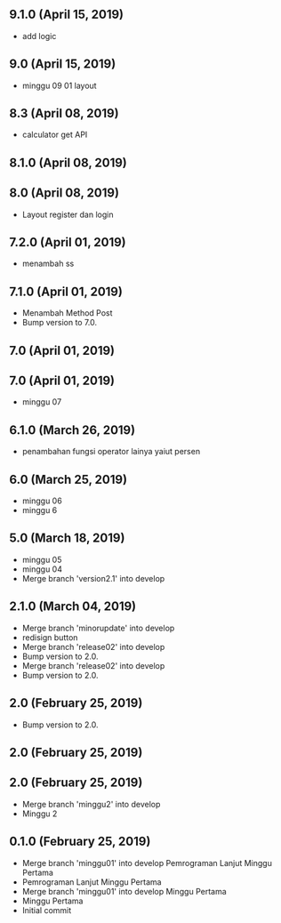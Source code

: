 ## 9.1.0 (April 15, 2019)
  - add logic

## 9.0 (April 15, 2019)
  - minggu 09 01 layout

## 8.3 (April 08, 2019)
  - calculator get API

## 8.1.0 (April 08, 2019)


## 8.0 (April 08, 2019)
  - Layout register dan login

## 7.2.0 (April 01, 2019)
  - menambah ss

## 7.1.0 (April 01, 2019)
  - Menambah Method Post
  - Bump version to 7.0.

## 7.0 (April 01, 2019)


## 7.0 (April 01, 2019)
  - minggu 07

## 6.1.0 (March 26, 2019)
  - penambahan fungsi operator lainya yaiut persen

## 6.0 (March 25, 2019)
  - minggu 06
  - minggu 6

## 5.0 (March 18, 2019)
  - minggu 05
  - minggu 04
  - Merge branch 'version2.1' into develop

## 2.1.0 (March 04, 2019)
  - Merge branch 'minorupdate' into develop
  - redisign button
  - Merge branch 'release02' into develop
  - Bump version to 2.0.
  - Merge branch 'release02' into develop
  - Bump version to 2.0.

## 2.0 (February 25, 2019)
  - Bump version to 2.0.

## 2.0 (February 25, 2019)


## 2.0 (February 25, 2019)
  - Merge branch 'minggu2' into develop
  - Minggu 2

## 0.1.0 (February 25, 2019)
  - Merge branch 'minggu01' into develop Pemrograman Lanjut Minggu Pertama
  - Pemrograman Lanjut Minggu Pertama
  - Merge branch 'minggu01' into develop Minggu Pertama
  - Minggu Pertama
  - Initial commit

